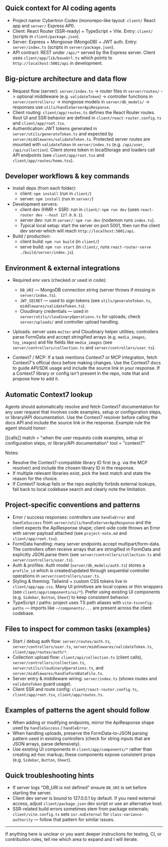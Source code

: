 ## Quick context for AI coding agents

- Project name: Cybertron Codex (monorepo-like layout: `client/` React app and `server/` Express API).
- Client: React Router (SSR-ready) + TypeScript + Vite. Entry: `client/` (scripts in `client/package.json`).
- Server: Express + Mongoose (MongoDB) + JWT auth. Entry: `server/index.ts` (scripts in `server/package.json`).
- API contract: REST under `/api/*` served by the Express server. Client uses `client/app/lib/baseUrl.ts` which points to `http://localhost:5001/api` in development.

## Big-picture architecture and data flow

- Request flow (server): `server/index.ts` -> router files in `server/routes/` -> optional middleware (e.g. `validateToken`) -> controller functions in `server/controllers/` -> mongoose models in `server/db_models/` -> responses use `utils/handleServerApiResponse`.
- Client routing: `client/app/routes.ts` defines the React Router routes. Root UI and SSR behavior are defined in `client/react-router.config.ts` and `client/app/root.tsx`.
- Authentication: JWT tokens generated in `server/utils/generateToken.ts` and expected by `server/middlewares/validateToken.ts`. Protected server routes are mounted with `validateToken` in `server/index.ts` (e.g. `/api/user`, `/api/collection`). Client stores token in localStorage and loaders call API endpoints (see `client/app/root.tsx` and `client/app/routes/home.tsx`).

## Developer workflows & key commands

- Install deps (from each folder):
  - client: `npm install` (run in `client/`)
  - server: `npm install` (run in `server/`)
- Development servers:
  - client dev (HMR + SSR): run in `client/`: `npm run dev` (uses `react-router dev --host 127.0.0.1`).
  - server dev: run in `server/`: `npm run dev` (nodemon runs `index.ts`).
  - Typical local setup: start the server on port 5001, then run the client dev server which will reach `http://localhost:5001/api`.
- Build / production:
  - client build: `npm run build` (in `client/`)
  - serve build: `npm run start` (in `client/`, runs `react-router-serve ./build/server/index.js`).

## Environment & external integrations

- Required env vars (checked or used in code):
  - `DB_URI` — MongoDB connection string (server throws if missing in `server/index.ts`).
  - `JWT_SECRET` — used to sign tokens (see `utils/generateToken.ts`, `middlewares/validateToken.ts`).
  - Cloudinary credentials — used in `server/utils/cloudinaryOperations.ts` for uploads; check `server/uploads/` and controller upload handling.
- Uploads: server uses `multer` and Cloudinary helper utilities; controllers parse FormData and accept stringified arrays (e.g. `media_images`, `toy_images`) and file fields like `media_images` (see `server/controllers/collection.ts` and `server/controllers/user.ts`).

- Context7 / MCP: If a task mentions Context7 or MCP integration, fetch Context7's official docs before making changes. Use the Context7 docs to guide API/SDK usage and include the source link in your response. If a Context7 library or config isn't present in the repo, note that and propose how to add it.

## Automatic Context7 lookup

Agents should automatically resolve and fetch Context7 documentation for any user request that involves code examples, setup or configuration steps, or library/API documentation. Use the Context7 resolver before calling the docs API and include the source link in the response. Example rule the agent should honor:

[[calls]]
match = "when the user requests code examples, setup or configuration steps, or library/API documentation"
tool = "context7"

Notes:

- Resolve the Context7-compatible library ID first (e.g. via the MCP resolver) and include the chosen library ID in the response.
- If multiple relevant libraries exist, pick the best match and state the reason for the choice.
- If Context7 lookup fails or the repo explicitly forbids external lookups, fall back to local codebase search and clearly note the limitation.

## Project-specific conventions and patterns

- Error / success responses: controllers use `handleError` and `handleSuccess` from `server/utils/handleServerApiResponse` and the client expects the ApiResponse shape; client-side code throws an Error with server payload attached (see `project-note.md` and `client/app/root.tsx`).
- FormData handling: many server endpoints accept multipart/form-data. The controllers often receive arrays that are stringified in FormData and explicitly JSON.parse them (see `server/controllers/collection.ts` and `server/controllers/user.ts`).
- Auth & profiles: Auth model (`server/db_models/auth.ts`) stores a `profile_id` which is created/updated through sequential controller operations in `server/controllers/user.ts`.
- Styling & theming: Tailwind + custom CSS tokens live in `client/app/app.css`. Many UI primitives are local copies or thin wrappers (see `client/app/components/ui/*`). Prefer using existing UI components (e.g. `Sidebar`, `Button`, `Sheet`) to keep consistent behavior.
- TypeScript / paths: project uses TS path aliases with `vite-tsconfig-paths` — imports like `~/components/...` are present across the client codebase.

## Files to inspect for common tasks (examples)

- Start / debug auth flow: `server/routes/auth.ts`, `server/controllers/user.ts`, `server/middlewares/validateToken.ts`, `client/app/routes/auth/*`.
- Collection upload flow: `client/api/collection.ts` (client calls), `server/controllers/collection.ts`, `server/utils/cloudinaryOperations.ts`, and `server/middlewares/handleFormDataFile.ts`.
- Server entry & middleware wiring: `server/index.ts` (shows routes and `validateToken` guard usage).
- Client SSR and route config: `client/react-router.config.ts`, `client/app/root.tsx`, `client/app/routes.ts`.

## Examples of patterns the agent should follow

- When adding or modifying endpoints, mirror the ApiResponse shape used by `handleSuccess` / `handleError`.
- When handling uploads, preserve the FormData-to-JSON parsing pattern used in existing controllers (check for string inputs that are JSON arrays, parse defensively).
- Use existing UI components in `client/app/components/*` rather than creating ad-hoc markup; these components expose consistent props (e.g. `Sidebar`, `Button`, `Sheet`).

## Quick troubleshooting hints

- If server logs "DB_URI is not defined" ensure `DB_URI` is set before starting the server.
- Client dev server is bound to 127.0.0.1 by default. If you need external access, adjust `client/package.json` dev script or use an alternative host.
- SSR-related build errors sometimes stem from package externals; `client/vite.config.ts` sets `ssr.noExternal` for `class-variance-authority` — follow that pattern for similar issues.

---

If anything here is unclear or you want deeper instructions for testing, CI, or contribution rules, tell me which area to expand and I will iterate.
